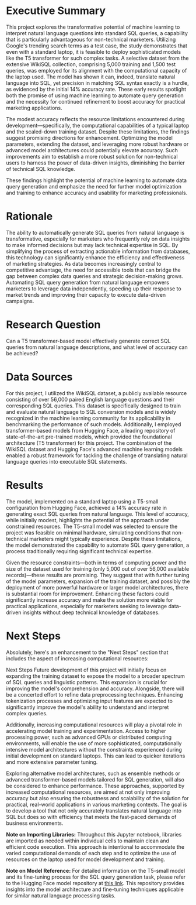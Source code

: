 # Executive Summary
This project explores the transformative potential of machine learning to interpret natural language questions into standard SQL queries, a capability that is particularly advantageous for non-technical marketers. Utilizing Google's trending search terms as a test case, the study demonstrates that even with a standard laptop, it is feasible to deploy sophisticated models like the T5 transformer for such complex tasks. A selective dataset from the extensive WikiSQL collection, comprising 5,000 training and 1,500 test queries, was employed for its alignment with the computational capacity of the laptop used. The model has shown it can, indeed, translate natural language into SQL, yet precision in matching SQL syntax exactly is a hurdle, as evidenced by the initial 14% accuracy rate. These early results spotlight both the promise of using machine learning to automate query generation and the necessity for continued refinement to boost accuracy for practical marketing applications.

The modest accuracy reflects the resource limitations encountered during development—specifically, the computational capabilities of a typical laptop and the scaled-down training dataset. Despite these limitations, the findings suggest promising directions for enhancement. Optimizing the model parameters, extending the dataset, and leveraging more robust hardware or advanced model architectures could potentially elevate accuracy. Such improvements aim to establish a more robust solution for non-technical users to harness the power of data-driven insights, diminishing the barrier of technical SQL knowledge.

These findings highlight the potential of machine learning to automate data query generation and emphasize the need for further model optimization and training to enhance accuracy and usability for marketing professionals.

# Rationale
The ability to automatically generate SQL queries from natural language is transformative, especially for marketers who frequently rely on data insights to make informed decisions but may lack technical expertise in SQL. By simplifying the process of extracting actionable information from databases, this technology can significantly enhance the efficiency and effectiveness of marketing strategies. As data becomes increasingly central to competitive advantage, the need for accessible tools that can bridge the gap between complex data queries and strategic decision-making grows. Automating SQL query generation from natural language empowers marketers to leverage data independently, speeding up their response to market trends and improving their capacity to execute data-driven campaigns.

# Research Question
Can a T5 transformer-based model effectively generate correct SQL queries from natural language descriptions, and what level of accuracy can be achieved?

# Data Sources
For this project, I utilized the WikiSQL dataset, a publicly available resource consisting of over 56,000 paired English language questions and their corresponding SQL queries. This dataset is specifically designed to train and evaluate natural language to SQL conversion models and is widely recognized in the machine learning community for its applicability in benchmarking the performance of such models. Additionally, I employed transformer-based models from Hugging Face, a leading repository of state-of-the-art pre-trained models, which provided the foundational architecture (T5 transformer) for this project. The combination of the WikiSQL dataset and Hugging Face's advanced machine learning models enabled a robust framework for tackling the challenge of translating natural language queries into executable SQL statements.

# Results
The model, implemented on a standard laptop using a T5-small configuration from Hugging Face, achieved a 14% accuracy rate in generating exact SQL queries from natural language. This level of accuracy, while initially modest, highlights the potential of the approach under constrained resources. The T5-small model was selected to ensure the project was feasible on minimal hardware, simulating conditions that non-technical marketers might typically experience. Despite these limitations, the model demonstrated the capability to automate SQL query generation, a process traditionally requiring significant technical expertise.

Given the resource constraints—both in terms of computing power and the size of the dataset used for training (only 5,000 out of over 56,000 available records)—these results are promising. They suggest that with further tuning of the model parameters, expansion of the training dataset, and possibly the deployment of more powerful hardware or larger model architectures, there is substantial room for improvement. Enhancing these factors could significantly increase accuracy and make the solution more viable for practical applications, especially for marketers seeking to leverage data-driven insights without deep technical knowledge of databases.

# Next Steps
Absolutely, here's an enhancement to the "Next Steps" section that includes the aspect of increasing computational resources:

Next Steps
Future development of this project will initially focus on expanding the training dataset to expose the model to a broader spectrum of SQL queries and linguistic patterns. This expansion is crucial for improving the model's comprehension and accuracy. Alongside, there will be a concerted effort to refine data preprocessing techniques. Enhancing tokenization processes and optimizing input features are expected to significantly improve the model's ability to understand and interpret complex queries.

Additionally, increasing computational resources will play a pivotal role in accelerating model training and experimentation. Access to higher processing power, such as advanced GPUs or distributed computing environments, will enable the use of more sophisticated, computationally intensive model architectures without the constraints experienced during initial development on standard laptops. This can lead to quicker iterations and more extensive parameter tuning.

Exploring alternative model architectures, such as ensemble methods or advanced transformer-based models tailored for SQL generation, will also be considered to enhance performance. These approaches, supported by increased computational resources, are aimed at not only improving accuracy but also ensuring the robustness and scalability of the solution for practical, real-world applications in various marketing contexts. The goal is to develop a tool that not only accurately translates natural language into SQL but does so with efficiency that meets the fast-paced demands of business environments.

**Note on Importing Libraries:**
Throughout this Jupyter notebook, libraries are imported as needed within individual cells to maintain clean and efficient code execution. This approach is intentional to accommodate the varied computational demands of each step and to optimize the use of resources on the laptop used for model development and training.

**Note on Model Reference:**
For detailed information on the T5-small model and its fine-tuning process for the SQL query generation task, please refer to the Hugging Face model repository at [this link](https://huggingface.co/mrm8488/t5-small-finetuned-wikiSQL). This repository provides insights into the model architecture and fine-tuning techniques applicable for similar natural language processing tasks.
